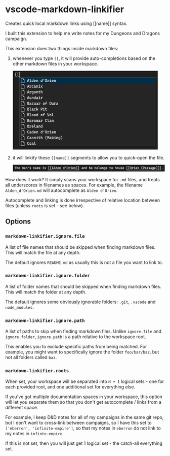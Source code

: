 # vscode-markdown-linkifier

Creates quick local markdown links using [[name]] syntax.

I built this extension to help me write notes for my Dungeons and Dragons campaign.

This extension does two things inside markdown files:

1. whenever you type `[[`, it will provide auto-completions based on the other markdown files in your workspace.

   ![screenshot of autocomplete](https://raw.githubusercontent.com/bradzacher/vscode-markdown-linkifier/main/screenshot_autocomplete.png)

2. it will linkify these `[[name]]` segments to allow you to quick-open the file.

   ![screenshot of links](https://raw.githubusercontent.com/bradzacher/vscode-markdown-linkifier/main/screenshot_links.png)

How does it work?
It simply scans your workspace for `.md` files, and treats all underscores in filenames as spaces.
For example, the filename `Alden_d'Orien.md` will autocomplete as `Alden d'Orien`.

Autocomplete and linking is done irrespective of relative location between files (unless `roots` is set - see below).

## Options

### `markdown-linkifier.ignore.file`

A list of file names that should be skipped when finding markdown files.
This will match the file at any depth.

The default ignores `README.md` as usually this is not a file you want to link to.

### `markdown-linkifier.ignore.folder`

A list of folder names that should be skipped when finding markdown files.
This will match the folder at any depth.

The default ignores some obviously ignorable folders: `.git`, `.vscode` and `node_modules`.

### `markdown-linkifier.ignore.path`

A list of paths to skip when finding markdown files.
Unlike `ignore.file` and `ignore.folder`, `ignore.path` is a path relative to the workspace root.

This enables you to exclude specific paths from being matched. For example, you might want to specifically ignore the folder `foo/bar/baz`, but not all folders called `baz`.

### `markdown-linkifier.roots`

When set, your workspace will be separated into `N + 1` logical sets - one for each provided root, and one additional set for everything else.

If you've got multiple documentation spaces in your workspace, this option will let you separate them so that you don't get autocomplete / links from a different space.

For example, I keep D&D notes for all of my campaigns in the same git repo, but I don't want to cross-link between campaigns, so I have this set to `['eberron', 'infinite-empire']`, so that my notes in `eberron` do not link to my notes in `infinte-empire`.

If this is not set, then you will just get 1 logical set - the catch-all everything set.
